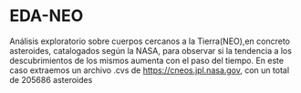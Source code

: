 # EDA-NEO
Análisis exploratorio sobre cuerpos cercanos a la Tierra(NEO),en concreto asteroides, catalogados según la NASA, para observar si la tendencia a los descubrimientos de los mismos aumenta con el paso del tiempo.
En este caso extraemos un archivo .cvs de https://cneos.jpl.nasa.gov, con un total de 205686 asteroides
